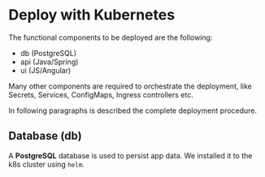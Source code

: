 # Deploy with Kubernetes

The functional components to be deployed are the following:
- db (PostgreSQL)
- api (Java/Spring)
- ui (JS/Angular)

Many other components are required to orchestrate the deployment, like Secrets, Services, ConfigMaps, Ingress controllers etc.

In following paragraphs is described the complete deployment procedure.

## Database (db)

A **PostgreSQL** database is used to persist app data. We installed it to the k8s cluster using `helm`. 
